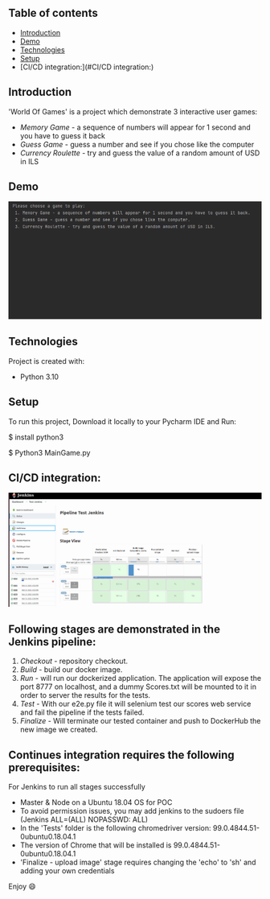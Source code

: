 ## Table of contents
* [Introduction](#Introduction)
* [Demo](#Demo)
* [Technologies](#technologies)
* [Setup](#setup)
* [CI/CD integration:](#CI/CD integration:)

## Introduction 
'World Of Games' is a project which demonstrate 3 interactive user games:
* *Memory Game* - a sequence of numbers will appear for 1 second and you have to
guess it back
* *Guess Game* - guess a number and see if you chose like the computer
* *Currency Roulette* - try and guess the value of a random amount of USD in ILS

## Demo
![Alt text](Demo.gif)
	
## Technologies
Project is created with:
* Python 3.10
	
## Setup
To run this project, Download it locally to your Pycharm IDE and Run:

$ install python3

$ Python3 MainGame.py
## CI/CD integration:
![Alt text](CI_CD.gif)

## Following stages are demonstrated in the Jenkins pipeline:
1. *Checkout* - repository checkout.
2. *Build* - build our docker image.
3. *Run* - will run our dockerized application. The application will expose the port 8777 on
localhost, and a dummy Scores.txt will be mounted to it in order to server the results for
the tests.
4. *Test* - With our e2e.py file it will selenium test our scores web service and fail the
pipeline if the tests failed.
5. *Finalize* - Will terminate our tested container and push to DockerHub the new image we created.

## Continues integration requires the following prerequisites:
For Jenkins to run all stages successfully
* Master & Node on a Ubuntu 18.04 OS for POC
* To avoid permission issues, you may add jenkins to the sudoers file (Jenkins ALL=(ALL) NOPASSWD: ALL)
* In the 'Tests' folder is the following chromedriver version: 99.0.4844.51-0ubuntu0.18.04.1
* The version of Chrome that will be installed is 99.0.4844.51-0ubuntu0.18.04.1
* 'Finalize - upload image' stage requires changing the 'echo' to 'sh' and adding your own credentials         


Enjoy :smile: 
